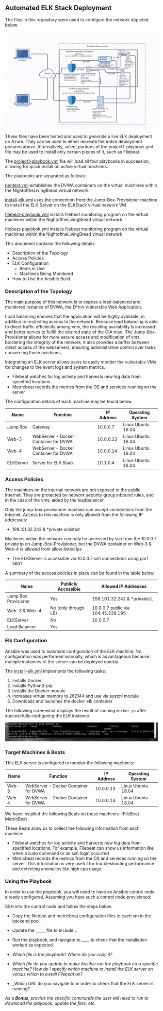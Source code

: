## Automated ELK Stack Deployment

The files in this repository were used to configure the network depicted below.

![Network Diagram](/Images/Homework12_JacobStarks.PNG)

These files have been tested and used to generate a live ELK deployment on Azure. They can be used to either recreate the entire deployment pictured above. Alternatively, select portions of the project1-playbook.yml file may be used to install only certain pieces of it, such as Filebeat.

  The [project1-playbook.yml](/Playbooks/project1-playbook.yml) file will load all four playbooks in succession, allowing for quick install on active virtual machines.

  The playbooks are separated as follows:

  [pentest.yml](/Playbooks/pentest.yml) establishes the DVWA containers on the virtual machines within the NightoftheLivingBread virtual network

  [install-elk.yml](/Playbooks/install-elk.yml) uses the connection from the Jump-Box-Provisioner machine to install the ELK Server on the ELKStack virtual network VM

  [filebeat-playbook.yml](/Playbooks/filebeat-playbook.yml) installs filebeat monitoring program on the virtual machines within the NightoftheLivingBread virtual network

  [filebeat-playbbok.yml](/Playbooks/filebeat-playbook.yml) installs filebeat monitoring program on the virtual machines within the NightoftheLivingBread virtual network

This document contains the following details:
- Description of the Topology
- Access Policies
- ELK Configuration
  - Beats in Use
  - Machines Being Monitored
- How to Use the Ansible Build


### Description of the Topology

The main purpose of this network is to expose a load-balanced and monitored instance of DVWA, the D*mn Vulnerable Web Application.

Load balancing ensures that the application will be highly available, in addition to restricting access to the network.
Because load balancing is able to direct traffic efficiently among vms, the resulting availability is increased and better serves to fulfill the desired state of the CIA triad.
The Jump-Box-Provisioner allows for more secure access and modification of vms, bolstering the integrity of the network, it also provides a buffer between direct access of the webservers, ensuring administrative control over tasks concerning those machines.

Integrating an ELK server allows users to easily monitor the vulnerable VMs for changes to the event logs and system metrics.

- Filebeat watches for log activity and harvests new log data from specified locations
- Metricbeat records the metrics from the OS and services running on the server

The configuration details of each machine may be found below.


| Name     | Function                             | IP Address | Operating System   |
|----------|------------------------------------- |------------|--------------------|
| Jump Box | Gateway                              | 10.0.0.7   | Linux Ubuntu 18.04 |
| Web-3    |WebServer - Docker Container for DVWA | 10.0.0.13  | Linux Ubuntu 18.04 |
| Web-4    |WebServer - Docker Container for DVWA | 10.0.0.14  | Linux Ubuntu 18.04 |
| ELKServer|Server for ELK Stack                  | 10.1.0.4   | Linux Ubuntu 18.04 |

### Access Policies

The machines on the internal network are not exposed to the public Internet. They are protected by network security group inbound rules, and in the case of the vms, aided by the loadbalancer.

Only the jump-box-provisioner machine can accept connections from the Internet. Access to this machine is only allowed from the following IP addresses:
- 198.101.32.242 & *private unlisted

Machines within the network can only be accessed by ssh from the 10.0.0.7 private ip on Jump-Box-Provisioner, but the DVWA container on Web-3 & Web-4 is allowed from allow-listed ips
- The ELKServer is accessible via 10.0.0.7 ssh connections using port 5601

A summary of the access policies in place can be found in the table below.

| Name                 | Publicly Accessible | Allowed IP Addresses              |
|----------------------|---------------------|---------------------------------  |
| Jump Box Provisioner | Yes                 | 198.101.32.242 & *privateUL       |
| Web-3 & Web-4        | No (only through LB)| 10.0.0.7 public via 104.45.238.195|
| ELKServer            | No                  | 10.0.0.7                          |
| Load Balancer        | Yes                 |                                   |
### Elk Configuration

Ansible was used to automate configuration of the ELK machine. No configuration was performed manually, which is advantageous because multiple instances of the server can be deployed quickly.

The [install-elk.yml](/Playbooks/install-elk.yml) implements the following tasks:
1. Installs Docker
2. Installs Python3-pip
3. Installs the Docker module
4. Increases virtual memory to 262144 and use via systctl module
5. Downloads and launches the docker elk container

The following screenshot displays the result of running `docker ps` after successfully configuring the ELK instance.

![Elk Installation Success](/Images/sebp_elk_761.PNG)

### Target Machines & Beats
This ELK server is configured to monitor the following machines:

| Name     | Function                             | IP Address | Operating System   |
|----------|------------------------------------- |------------|--------------------|
| Web-3    |WebServer - Docker Container for DVWA | 10.0.0.13  | Linux Ubuntu 18.04 |
| Web-4    |WebServer - Docker Container for DVWA | 10.0.0.14  | Linux Ubuntu 18.04 |


We have installed the following Beats on these machines:
-FileBeat
-MetricBeat

These Beats allow us to collect the following information from each machine:
- Filebeat watches for log activity and harvests new log data from specified locations. For example, Filebeat can show us information like when a sudo command or an ssh login occurred
- Metricbeat records the metrics from the OS and services running on the server. This information is very useful for troubleshooting performance and detecting anomalies like high cpu usage.

### Using the Playbook
In order to use the playbook, you will need to have an Ansible control node already configured. Assuming you have such a control node provisioned: 

SSH into the control node and follow the steps below:
- Copy the filebeat and metricbeat configuration files to each vm in the backend pool.
- Update the _____ file to include...
- Run the playbook, and navigate to ____ to check that the installation worked as expected.


- _Which file is the playbook? Where do you copy it?_
- _Which file do you update to make Ansible run the playbook on a specific machine? How do I specify which machine to install the ELK server on versus which to install Filebeat on?_
- _Which URL do you navigate to in order to check that the ELK server is running?

_As a **Bonus**, provide the specific commands the user will need to run to download the playbook, update the files, etc._
